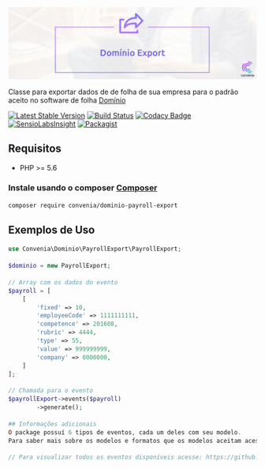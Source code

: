 ![logo](dominio-export.png)

Classe para exportar dados de de folha de sua empresa para o padrão aceito no software de folha [Domínio](http://www.dominiosistemas.com.br/)

[![Latest Stable Version](https://poser.pugx.org/convenia/dominio-payroll-export/v/stable)](https://packagist.org/packages/convenia/dominio-payroll-export)
[![Build Status](https://travis-ci.org/convenia/dominio-payroll-export.svg?branch=master)](https://travis-ci.org/convenia/dominio-payroll-export)
[![Codacy Badge](https://api.codacy.com/project/badge/Grade/c7d43bcb24294fb29151142651eaf1ee)](https://www.codacy.com/app/Convenia/dominio-payroll-export?utm_source=github.com&amp;utm_medium=referral&amp;utm_content=convenia/dominio-payroll-export&amp;utm_campaign=Badge_Grade)
[![SensioLabsInsight](https://insight.sensiolabs.com/projects/0f231ed0-4c64-4678-b534-ac0222c5ec85/mini.png)](https://insight.sensiolabs.com/projects/0f231ed0-4c64-4678-b534-ac0222c5ec85) [![Packagist](https://img.shields.io/packagist/v/convenia/dominio-payroll-export.svg?maxAge=2592000)](https://packagist.org/packages/convenia/dominio-payroll-export)

## Requisitos

* PHP >= 5.6

### Instale usando o composer [Composer](http://getcomposer.org/)

```bash
composer require convenia/dominio-payroll-export
```

## Exemplos de Uso

```php
use Convenia\Dominio\PayrollExport\PayrollExport;

$dominio = new PayrollExport;

// Array com os dados do evento
$payroll = [
    [
        'fixed' => 10,
        'employeeCode' => 1111111111,
        'competence' => 201608,
        'rubric' => 4444,
        'type' => 55,
        'value' => 999999999,
        'company' => 0000000,
    ]
];

// Chamada para o evento
$payrollExport->events($payroll)
        ->generate();

## Informações adicionais
O package possuí 6 tipos de eventos, cada um deles com seu modelo.
Para saber mais sobre os modelos e formatos que os modelos aceitam acesse: https://trello-attachments.s3.amazonaws.com/5a314d872eaae5d835af3fc8/5a9944db91e008b4978e1f4f/78b948790299a1f40a44467642806a44/Layout_Importacao_de_Lancamentos_Dominio.pdf

// Para visualizar todos os eventos disponíveis acesse: https://github.com/convenia/dominio-payroll-export/blob/master/src/PayrollExport.php
```
